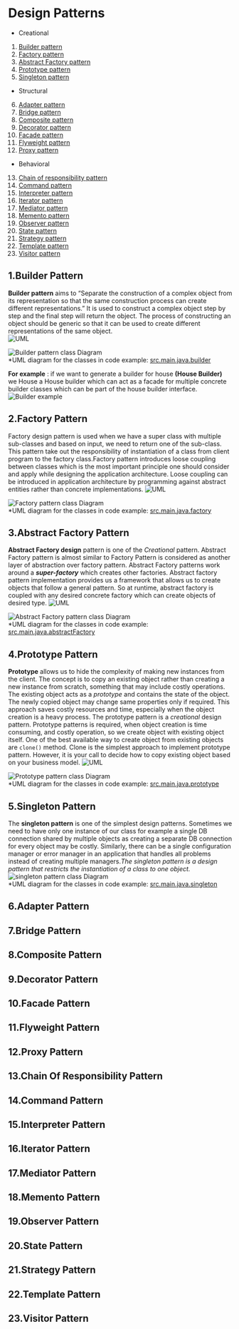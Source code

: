 # Design Patterns  
+ Creational
1. [Builder pattern](#1Builder-Pattern)
2. [Factory pattern](#2Factory-Pattern)
3. [Abstract Factory pattern](#3Abstract-Factory-Pattern)
4. [Prototype pattern](#4Prototype-Pattern)
5. [Singleton pattern](#5Singleton-Pattern)

+ Structural
6. [Adapter pattern](#6Adapter-Pattern)
7. [Bridge pattern](#7Bridge-Pattern)
8. [Composite pattern](#8Composite-Pattern)
9. [Decorator pattern](#9Decorator-Pattern)
10. [Facade pattern](#10Facade-Pattern)
11. [Flyweight pattern](#11Flyweight-Pattern)
12. [Proxy pattern](#12Proxy-Pattern)

+ Behavioral
13. [Chain of responsibility pattern](#13Chain-Of-Responsibility-Pattern)
14. [Command pattern](#14Command-Pattern)
15. [Interpreter pattern](#15Interpreter-Pattern)
16. [Iterator pattern](#16Iterator-Pattern)
17. [Mediator pattern](#17Mediator-Pattern)
18. [Memento pattern](#18Memento-Pattern)
19. [Observer pattern](#19Observer-Pattern)
20. [State pattern](#20State-Pattern)
21. [Strategy pattern](#21Strategy-Pattern)
22. [Template pattern](#22Template-Pattern)
23. [Visitor pattern](#23Visitor-Pattern)

## 1.Builder Pattern
**Builder pattern** aims to “Separate the construction of a complex object from its representation so that the same 
construction process can create different representations.” It is used to construct a complex object step by step 
and the final step will return the object. The process of constructing an object should be generic so that it can 
be used to create different representations of the same object.  
![UML](https://media.geeksforgeeks.org/wp-content/uploads/uml-of-builedr.jpg)
  
 
![Builder pattern class Diagram](https://github.com/ankitech/design-pattern/blob/master/src/main/java/builder/builder-class-diagram.png)  
*UML diagram for the classes in code example: [src.main.java.builder](https://github.com/ankitech/design-pattern/tree/master/src/main/java/builder)

**For example** : if we want to generate a builder for house **(House Builder)** we House a House builder which can act 
as a facade for multiple concrete builder classes which can be part of the house builder interface.  
![Builder example](https://github.com/ankitech/design-pattern/blob/master/src/main/java/builder/builder-example.jpg)

## 2.Factory Pattern
Factory design pattern is used when we have a super class with multiple sub-classes and based on input, we 
need to return one of the sub-class. This pattern take out the responsibility of instantiation of a class from 
client program to the factory class.Factory pattern introduces loose coupling between classes which is the most 
important principle one should consider and apply while designing the application architecture. Loose coupling can 
be introduced in application architecture by programming against abstract entities rather than concrete implementations.
![UML](https://www.tutorialspoint.com/design_pattern/images/factory_pattern_uml_diagram.jpg)

![Factory pattern class Diagram](https://github.com/ankitech/design-pattern/blob/master/src/main/java/factory/factory-class-diagram.jpg)  
*UML diagram for the classes in code example: [src.main.java.factory](https://github.com/ankitech/design-pattern/tree/master/src/main/java/factory)

## 3.Abstract Factory Pattern
**Abstract Factory design** pattern is one of the _Creational_ pattern. Abstract Factory pattern is almost similar to 
Factory Pattern is considered as another layer of abstraction over factory pattern. Abstract Factory patterns 
work around a **_super-factory_** which creates other factories. Abstract factory pattern implementation provides us a 
framework that allows us to create objects that follow a general pattern. So at runtime, abstract factory is 
coupled with any desired concrete factory which can create objects of desired type.
![UML](https://media.geeksforgeeks.org/wp-content/uploads/AbstractFactoryPattern-2.png)

![Abstract Factory pattern class Diagram](https://github.com/ankitech/design-pattern/blob/master/src/main/java/abstractFactory/abstract-factory-class-diagram.png)  
*UML diagram for the classes in code example: [src.main.java.abstractFactory](https://github.com/ankitech/design-pattern/tree/master/src/main/java/abstractFactory)

## 4.Prototype Pattern
**Prototype** allows us to hide the complexity of making new instances from the client. The concept is to copy an existing 
object rather than creating a new instance from scratch, something that may include costly operations. The existing 
object acts as a _prototype_ and contains the state of the object. The newly copied object may change same properties 
only if required. This approach saves costly resources and time, especially when the object creation is a heavy process.
The prototype pattern is a _creational_ design pattern. Prototype patterns is required, when object creation is time consuming, 
and costly operation, so we create object with existing object itself. One of the best available way to create object 
from existing objects are `clone()` method. Clone is the simplest approach to implement prototype pattern. However, 
it is your call to decide how to copy existing object based on your business model.
![UML](https://media.geeksforgeeks.org/wp-content/uploads/download-1.png)

![Prototype pattern class Diagram](https://github.com/ankitech/design-pattern/blob/master/src/main/java/prototype/prototype-class-diagram.png)  
*UML diagram for the classes in code example: [src.main.java.prototype](https://github.com/ankitech/design-pattern/tree/master/src/main/java/prototype)

## 5.Singleton Pattern
The **singleton pattern** is one of the simplest design patterns. Sometimes we need to have only one instance of our class 
for example a single DB connection shared by multiple objects as creating a separate DB connection for every object may 
be costly. Similarly, there can be a single configuration manager or error manager in an application that handles 
all problems instead of creating multiple managers._The singleton pattern is a design pattern that restricts the 
instantiation of a class to one object._
![singleton pattern class Diagram](https://github.com/ankitech/design-pattern/blob/master/src/main/java/singleton/singleton-class-diagram.png)  
*UML diagram for the classes in code example: [src.main.java.singleton](https://github.com/ankitech/design-pattern/tree/master/src/main/java/singleton)

## 6.Adapter Pattern

## 7.Bridge Pattern

## 8.Composite Pattern

## 9.Decorator Pattern

## 10.Facade Pattern

## 11.Flyweight Pattern

## 12.Proxy Pattern

## 13.Chain Of Responsibility Pattern

## 14.Command Pattern

## 15.Interpreter Pattern

## 16.Iterator Pattern

## 17.Mediator Pattern

## 18.Memento Pattern

## 19.Observer Pattern

## 20.State Pattern

## 21.Strategy Pattern

## 22.Template Pattern

## 23.Visitor Pattern
